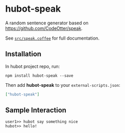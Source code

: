 # hubot-speak

A random sentence generator based on https://github.com/CodeOtter/speak.

See [`src/speak.coffee`](src/speak.coffee) for full documentation.

## Installation

In hubot project repo, run:

`npm install hubot-speak --save`

Then add **hubot-speak** to your `external-scripts.json`:

```json
["hubot-speak"]
```

## Sample Interaction

```
user1>> hubot say something nice
hubot>> hello!
```
